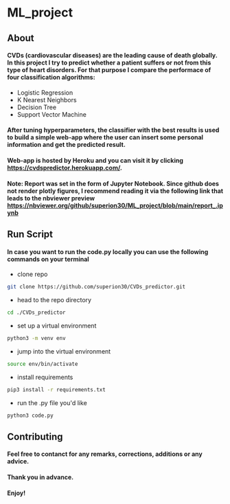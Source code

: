 # ML_project

## About

#### CVDs (cardiovascular diseases) are the leading cause of death globally. In this project I try to predict whether a patient suffers or not from this type of heart disorders. For that purpose I compare the performace of four classification algorithms:
- Logistic Regression
- K Nearest Neighbors
- Decision Tree 
- Support Vector Machine
#### After tuning hyperparameters, the classifier with the best results is used to build a simple web-app where the user can insert some personal information and get the predicted result. 

#### Web-app is hosted by Heroku and you can visit it by clicking https://cvdspredictor.herokuapp.com/.

#### Note: Report was set in the form of Jupyter Notebook. Since github does not render plotly figures, I recommend reading it via the following link that leads to the nbviewer preview https://nbviewer.org/github/superion30/ML_project/blob/main/report_.ipynb

## Run Script

#### In case you want to run the code.py locally you can use the following commands on your terminal 
- clone repo 
```bash
git clone https://github.com/superion30/CVDs_predictor.git
```
- head to the repo directory 
```bash
cd ./CVDs_predictor
```
- set up a virtual environment 
```bash
python3 -m venv env
```
- jump into the virtual environment
```bash
source env/bin/activate
```
- install requirements 
```bash
pip3 install -r requirements.txt
```
- run the .py file you'd like
```bash
python3 code.py
```

## Contributing 

#### Feel free to contanct for any remarks, corrections, additions or any advice. 

#### Thank you in advance. 
#### Enjoy!
